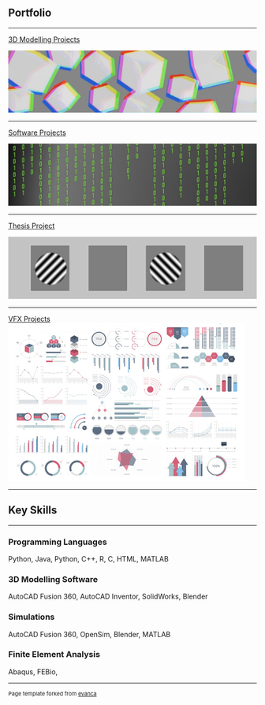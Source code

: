 ## Portfolio

---

[3D Modelling Projects](/3dmproj.md)
<p></p>
<img src="images/3dmod cover.jpg?raw=true"/>

---
[Software Projects](/swproj.md)
<p></p>
<img src="images/software.jpg?raw=true"/>

---
[Thesis Project](/pdf/Oisin_Hogan_Thesis_Submission.pdf)
<p></p>
<img src="images/Thesis.png?raw=true"/>

---
[VFX Projects](/pdf/sample_presentation.pdf)
<img src="images/dummy_thumbnail.jpg?raw=true"/>

---
## Key Skills
---
<h3>Programming Languages</h3>
Python, Java, Python, C++, R, C, HTML, MATLAB
<h3>3D Modelling Software</h3>
AutoCAD Fusion 360, AutoCAD Inventor, SolidWorks, Blender
<h3>Simulations</h3>
AutoCAD Fusion 360, OpenSim, Blender, MATLAB
<h3>Finite Element Analysis</h3>
Abaqus, FEBio, 


---
<p style="font-size:11px">Page template forked from <a href="https://github.com/evanca/quick-portfolio">evanca</a></p>
<!-- Remove above link if you don't want to attibute -->
